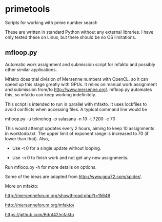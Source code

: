 primetools
==========

Scripts for working with prime number search

These are written in standard Python without any external libraries. I
have only tested these on Linux, but there should be no OS limitations.


mfloop.py
---------

Automatic work assignment and submission script for mfakto and
possibly other similar applications.

Mfakto does trial division of Mersenne numbers with OpenCL, so it can
speed up this stage greatly with GPUs. It relies on manual work
assignment and submission from/to http://www.mersenne.org/. mfloop.py
automates this, so mfakto can keep working indefinitely.

This script is intended to run in parallel with mfakto. It uses
lockfiles to avoid conflicts when accessing files. A typical command
line would be

mfloop.py -u teknohog -p salasana -n 10 -t 7200 -e 70

This would attempt updates every 2 hours, aiming to keep 10
assignments in worktodo.txt. The upper limit of exponent range is
increased to 70 (if lower than that). Also,

* Use -t 0 for a single update without looping.

* Use -n 0 to finish work and not get any new assignments.

Run mfloop.py -h for more details on options.

Some of the ideas are adapted from http://www.gpu72.com/spider/.

More on mfakto:

http://mersenneforum.org/showthread.php?t=15646

http://mersenneforum.org/mfakto/

https://github.com/Bdot42/mfakto
